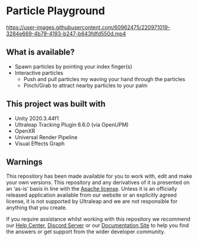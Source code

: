 <!--links-->
[apache]: http://www.apache.org/licenses/LICENSE-2.0 "Apache V2 License"
[contribute guide]: https://ultrahaptics.atlassian.net/wiki/spaces/~731335552/pages/3903455552/Unity+Hand+Interaction+Experiments+GitHub+Repo#Repo-%E2%80%98Rules%E2%80%99

<!--content-->
# Particle Playground

https://user-images.githubusercontent.com/60962475/220971019-3284e669-4b79-4193-b247-b643fdfd550d.mp4

## What is available?

* Spawn particles by pointing your index finger(s)
* Interactive particles
  * Push and pull particles my waving your hand through the particles
  * Pinch/Grab to attract nearby particles to your palm

## This project was built with

* Unity 2020.3.44f1
* Ultraleap Tracking Plugin 6.6.0 (via OpenUPM)
* OpenXR
* Universal Render Pipeline
* Visual Effects Graph

## Warnings

This repository has been made available for you to work with, edit and make your own versions.
This repository and any derivatives of it is presented on an ‘as-is’ basis in line with the [Apache
license][apache]. Unless it is an officially released application available from our website or an explicitly
agreed license, it is not supported by Ultraleap and we are not responsible for anything that you
create.

If you require assistance whilst working with this repository we recommend our [Help Center](https://support.leapmotion.com/hc/en-us), [Discord Server](https://discord.gg/3VCndThqxS) or our [Documentation Site](https://docs.ultraleap.com/unity-api/) to help you find the answers or get support from the wider developer community.
